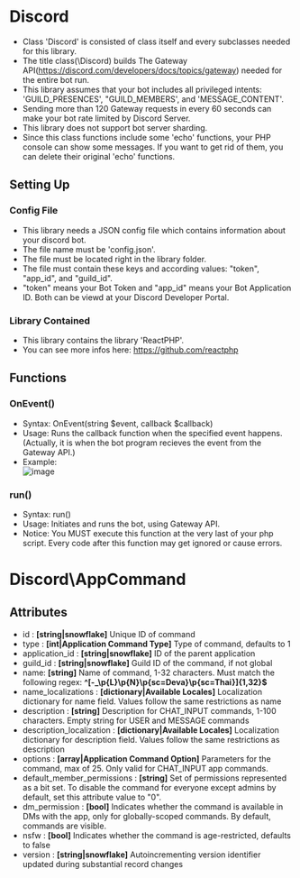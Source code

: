 <h1>Discord</h1>

 - Class 'Discord' is consisted of class itself and every subclasses needed for this library.
 - The title class(\Discord) builds The Gateway API(https://discord.com/developers/docs/topics/gateway)
   needed for the entire bot run.
 - This library assumes that your bot includes all privileged intents: 'GUILD_PRESENCES', "GUILD_MEMBERS', and
   'MESSAGE_CONTENT'.
 - Sending more than 120 Gateway requests in every 60 seconds can make your bot rate limited by Discord Server.
 - This library does not support bot server sharding.
 - Since this class functions include some 'echo' functions, your PHP console can show some messages.
   If you want to get rid of them, you can delete their original 'echo' functions.

<h2>Setting Up</h2>

<h3>Config File</h3>

 - This library needs a JSON config file which contains information about your discord bot.
 - The file name must be 'config.json'.
 - The file must be located right in the library folder.
 - The file must contain these keys and according values: "token", "app_id", and "guild_id".
 - "token" means your Bot Token and "app_id" means your Bot Application ID. Both can be viewd at your Discord
   Developer Portal.

<h3>Library Contained</h3>

 - This library contains the library 'ReactPHP'.
 - You can see more infos here: https://github.com/reactphp

<h2>Functions</h2>

<h3>OnEvent()</h3>

 - Syntax: OnEvent(string $event, callback $callback)
 - Usage: Runs the callback function when the specified event happens.<br/>
   (Actually, it is when the bot program recieves the event from the Gateway API.)
 - Example: <br/>
   ![image](https://github.com/Xero-L/DiscordPHP/assets/147680492/575a4c45-e5aa-41db-9914-d3bced251f4d)

<h3>run()</h3>

 - Syntax: run()
 - Usage: Initiates and runs the bot, using Gateway API.
 - Notice: You MUST execute this function at the very last of your php script.
   Every code after this function may get ignored or cause errors.


<h1>Discord\AppCommand</h1>

<h2>Attributes</h2>

 - id : <b>[string|snowflake]</b> Unique ID of command
 - type : <b>[int|Application Command Type]</b> Type of command, defaults to 1
 - application_id : <b>[string|snowflake]</b> ID of the parent application
 - guild_id : <b>[string|snowflake]</b> Guild ID of the command, if not global
 - name: <b>[string]</b> 	Name of command, 1-32 characters. Must match the following regex:
   <b>^[-_\p{L}\p{N}\p{sc=Deva}\p{sc=Thai}]{1,32}$</b>
 - name_localizations : <b>[dictionary|Available Locales]</b> Localization dictionary for name field. Values follow the same restrictions as name
 - description : <b>[string]</b> Description for CHAT_INPUT commands, 1-100 characters. Empty string for USER and MESSAGE commands
 - description_localization : <b>[dictionary|Available Locales]</b> Localization dictionary for description field. Values follow the same restrictions as description
 - options : <b>[array|Application Command Option]</b> Parameters for the command, max of 25. Only valid for CHAT_INPUT app commands.
 - default_member_permissions : <b>[string]</b> Set of permissions represented as a bit set. To disable the command for everyone except admins by default, set this attribute value to "0".
 - dm_permission : <b>[bool]</b> Indicates whether the command is available in DMs with the app, only for globally-scoped commands. By default, commands are visible.
 - nsfw : <b>[bool]</b> Indicates whether the command is age-restricted, defaults to false
 - version : <b>[string|snowflake]</b> Autoincrementing version identifier updated during substantial record changes

<h2></h2>
